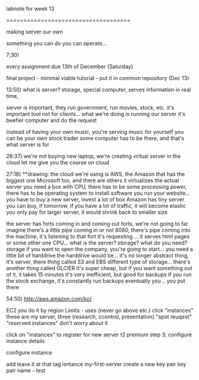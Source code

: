 labnote for week 13

====================================

making server our own

something you can do you can operate...

7;30)

every assignment due 13th of December (Saturday)

final project - minimal viable tutorial - put it in common repository
(Dec 13)

13:50) what is server? storage, special computer, serves information in
real time,

server is important, they run government, run movies, stock, etc. it's
important tool not for clients... what we're doing is running our server
it's beefier computer and do the request

instead of having your own music, you're serving music for yourself you
can be your own stock trader some computer has to be there, and that's
what server is for

26:37) we're not buying new laptop, we're creating virtual server in the
cloud let me give you the course on cloud

27:18) \*\*drawing: the cloud we're using is AWS, the Amazon that has
the biggest one Microsoft too, and there are others it virtualizes the
actual server you need a box with CPU, there has to be some processing
power, there has to be operating system to install software you run your
website... you have to buy a new server, invest a lot of box Amazon has
tiny server you can buy, if tomorrow, if you have a lot of traffic, it
will become elastic you only pay for larger server, it would shrink back
to smaller size

the server has forts coming in and coming out forts, we're not going to
far imagine there's a little pipe coming in or not 8080, there's pipe
coming into the machine, it's listening to that fort it's requesting ...
it serves html pages or some other one CPU... what is the server?
storage? what do you need? storage if you want to open the company,
you're going to start... you need a little bit of harddrive the
harddrive would be... it's no longer abstract thing, it's server, there
thing called S3 and EBS different type of storage... there's another
thing called GLCIER it's super cheap, but if you want something out of
it, it takes 15 minutes it's very inefficient, but good for backups if
you run the stock exchange, it's constantly run backups eventually you
.. you put there

54:50) http://aws.amazon.com/ko/

EC2 you do it by region Limits - uses (never go above etc.) click
"instances" these are my server, three (research, ccontrol,
presentation) "spot reuqest" "reserved instances" don't worry about it

click on "instances" to register for new server t2 premium step 3;
configure instance details

configure instance

add leave it at that tag isntance my-first-server create a new key pair
key pair name - test
